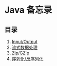 # Java 备忘录
## 目录
  1. [Input/Output](io.md)
  2. [流式数据处理](stream.md)
  3. [Zip/GZip](zip.md)
  4. [序列化/反序列化](serialization.md)